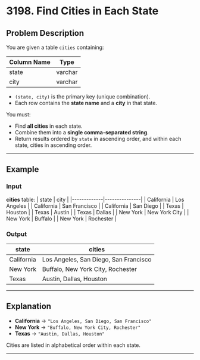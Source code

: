 # 3198. Find Cities in Each State

## Problem Description

You are given a table `cities` containing:

| Column Name | Type    |
|-------------|---------|
| state       | varchar |
| city        | varchar |

- `(state, city)` is the primary key (unique combination).
- Each row contains the **state name** and a **city** in that state.

You must:
- Find **all cities** in each state.
- Combine them into a **single comma-separated string**.
- Return results ordered by `state` in ascending order, and within each state, cities in ascending order.

---

## Example

### Input

**cities** table:
| state       | city          |
|-------------|---------------|
| California  | Los Angeles   |
| California  | San Francisco |
| California  | San Diego     |
| Texas       | Houston       |
| Texas       | Austin        |
| Texas       | Dallas        |
| New York    | New York City |
| New York    | Buffalo       |
| New York    | Rochester     |

### Output

| state       | cities                                |
|-------------|---------------------------------------|
| California  | Los Angeles, San Diego, San Francisco |
| New York    | Buffalo, New York City, Rochester     |
| Texas       | Austin, Dallas, Houston               |

---

## Explanation

- **California** → `"Los Angeles, San Diego, San Francisco"`
- **New York** → `"Buffalo, New York City, Rochester"`
- **Texas** → `"Austin, Dallas, Houston"`

Cities are listed in alphabetical order within each state.

---